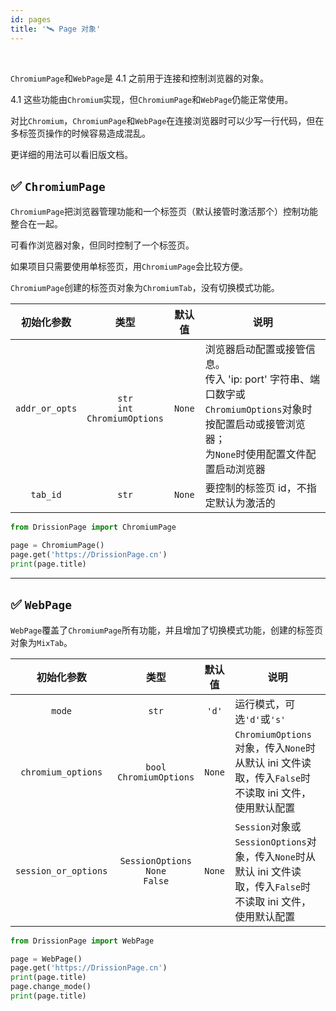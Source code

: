 ```yaml
---
id: pages
title: '🛰️ Page 对象'
---
```


<div class="wwads-cn wwads-horizontal" data-id="317"></div><br/>

`ChromiumPage`和`WebPage`是 4.1 之前用于连接和控制浏览器的对象。

4.1 这些功能由`Chromium`实现，但`ChromiumPage`和`WebPage`仍能正常使用。

对比`Chromium`，`ChromiumPage`和`WebPage`在连接浏览器时可以少写一行代码，但在多标签页操作的时候容易造成混乱。

更详细的用法可以看旧版文档。

## ✅️️ `ChromiumPage`

`ChromiumPage`把浏览器管理功能和一个标签页（默认接管时激活那个）控制功能整合在一起。

可看作浏览器对象，但同时控制了一个标签页。

如果项目只需要使用单标签页，用`ChromiumPage`会比较方便。

`ChromiumPage`创建的标签页对象为`ChromiumTab`，没有切换模式功能。

|     初始化参数      |                     类型                     | 默认值    | 说明                                                                                                  |
|:--------------:|:------------------------------------------:|:------:|-----------------------------------------------------------------------------------------------------|
| `addr_or_opts` | `str`<br/>`int`<br/>`ChromiumOptions`<br/> | `None` | 浏览器启动配置或接管信息。<br/>传入 'ip: port' 字符串、端口数字或`ChromiumOptions`对象时按配置启动或接管浏览器；<br/>为`None`时使用配置文件配置启动浏览器 |
|    `tab_id`    |                   `str`                    | `None` | 要控制的标签页 id，不指定默认为激活的                                                                                |

```python
from DrissionPage import ChromiumPage

page = ChromiumPage()
page.get('https://DrissionPage.cn')
print(page.title)
```

---

## ✅️️ `WebPage`

`WebPage`覆盖了`ChromiumPage`所有功能，并且增加了切换模式功能，创建的标签页对象为`MixTab`。

|       初始化参数       |                   类型                    |  默认值   | 说明                                                                         |
|:-----------------:|:---------------------------------------:|:------:|----------------------------------------------------------------------------|
|      `mode`       |                  `str`                  |  `'d'`  | 运行模式，可选`'d'`或`'s'`                                                         |
|  `chromium_options`   |    `bool`<br/>`ChromiumOptions`<br/>    | `None` | `ChromiumOptions`对象，传入`None`时从默认 ini 文件读取，传入`False`时不读取 ini 文件，使用默认配置      |
| `session_or_options` | `SessionOptions`<br/>`None`<br/>`False` | `None` | `Session`对象或`SessionOptions`对象，传入`None`时从默认 ini 文件读取，传入`False`时不读取 ini 文件，使用默认配置 |

```python
from DrissionPage import WebPage

page = WebPage()
page.get('https://DrissionPage.cn')
print(page.title)
page.change_mode()
print(page.title)
```